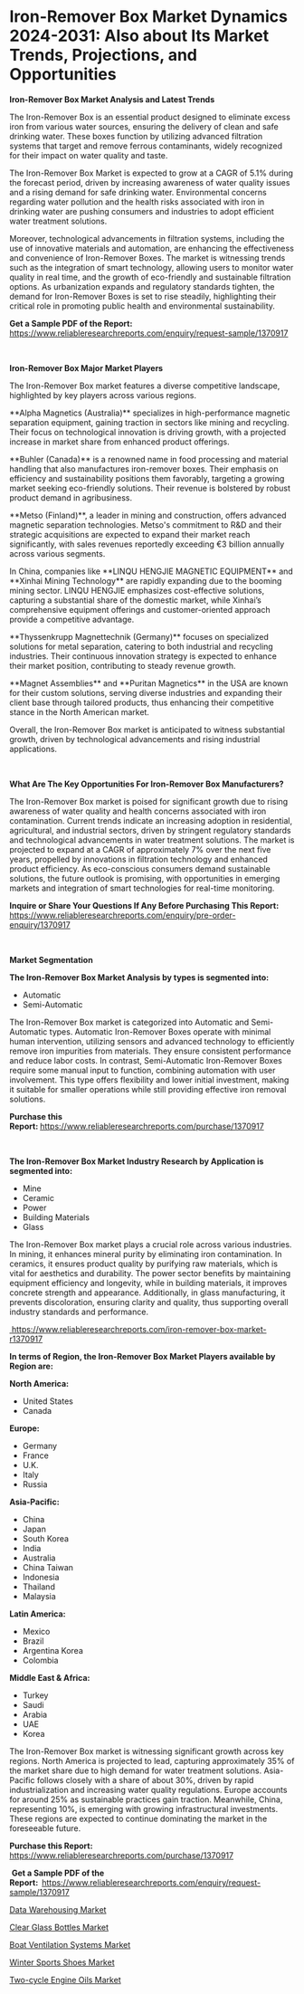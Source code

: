 <p><h1>Iron-Remover Box Market Dynamics 2024-2031: Also about Its Market Trends, Projections, and Opportunities</h1></p><p><strong>Iron-Remover Box Market Analysis and Latest Trends</strong></p>
<p><p>The Iron-Remover Box is an essential product designed to eliminate excess iron from various water sources, ensuring the delivery of clean and safe drinking water. These boxes function by utilizing advanced filtration systems that target and remove ferrous contaminants, widely recognized for their impact on water quality and taste. </p><p>The Iron-Remover Box Market is expected to grow at a CAGR of 5.1% during the forecast period, driven by increasing awareness of water quality issues and a rising demand for safe drinking water. Environmental concerns regarding water pollution and the health risks associated with iron in drinking water are pushing consumers and industries to adopt efficient water treatment solutions. </p><p>Moreover, technological advancements in filtration systems, including the use of innovative materials and automation, are enhancing the effectiveness and convenience of Iron-Remover Boxes. The market is witnessing trends such as the integration of smart technology, allowing users to monitor water quality in real time, and the growth of eco-friendly and sustainable filtration options. As urbanization expands and regulatory standards tighten, the demand for Iron-Remover Boxes is set to rise steadily, highlighting their critical role in promoting public health and environmental sustainability.</p></p>
<p><strong>Get a Sample PDF of the Report:&nbsp;</strong> <a href="https://www.reliableresearchreports.com/enquiry/request-sample/1370917?utm_campaign=16&utm_medium=2&utm_source=Github&utm_content=ia&utm_term=17112024&utm_id=iron-remover-box">https://www.reliableresearchreports.com/enquiry/request-sample/1370917</a></p>
<p>&nbsp;</p>
<p><strong>Iron-Remover Box Major Market Players</strong></p>
<p><p>The Iron-Remover Box market features a diverse competitive landscape, highlighted by key players across various regions. </p><p>**Alpha Magnetics (Australia)** specializes in high-performance magnetic separation equipment, gaining traction in sectors like mining and recycling. Their focus on technological innovation is driving growth, with a projected increase in market share from enhanced product offerings.</p><p>**Buhler (Canada)** is a renowned name in food processing and material handling that also manufactures iron-remover boxes. Their emphasis on efficiency and sustainability positions them favorably, targeting a growing market seeking eco-friendly solutions. Their revenue is bolstered by robust product demand in agribusiness.</p><p>**Metso (Finland)**, a leader in mining and construction, offers advanced magnetic separation technologies. Metso's commitment to R&D and their strategic acquisitions are expected to expand their market reach significantly, with sales revenues reportedly exceeding €3 billion annually across various segments.</p><p>In China, companies like **LINQU HENGJIE MAGNETIC EQUIPMENT** and **Xinhai Mining Technology** are rapidly expanding due to the booming mining sector. LINQU HENGJIE emphasizes cost-effective solutions, capturing a substantial share of the domestic market, while Xinhai’s comprehensive equipment offerings and customer-oriented approach provide a competitive advantage.</p><p>**Thyssenkrupp Magnettechnik (Germany)** focuses on specialized solutions for metal separation, catering to both industrial and recycling industries. Their continuous innovation strategy is expected to enhance their market position, contributing to steady revenue growth.</p><p>**Magnet Assemblies** and **Puritan Magnetics** in the USA are known for their custom solutions, serving diverse industries and expanding their client base through tailored products, thus enhancing their competitive stance in the North American market.</p><p>Overall, the Iron-Remover Box market is anticipated to witness substantial growth, driven by technological advancements and rising industrial applications.</p></p>
<p>&nbsp;</p>
<p><strong>What Are The Key Opportunities For Iron-Remover Box Manufacturers?</strong></p>
<p><p>The Iron-Remover Box market is poised for significant growth due to rising awareness of water quality and health concerns associated with iron contamination. Current trends indicate an increasing adoption in residential, agricultural, and industrial sectors, driven by stringent regulatory standards and technological advancements in water treatment solutions. The market is projected to expand at a CAGR of approximately 7% over the next five years, propelled by innovations in filtration technology and enhanced product efficiency. As eco-conscious consumers demand sustainable solutions, the future outlook is promising, with opportunities in emerging markets and integration of smart technologies for real-time monitoring.</p></p>
<p><strong>Inquire or Share Your Questions If Any Before Purchasing This Report:</strong> <a href="https://www.reliableresearchreports.com/enquiry/pre-order-enquiry/1370917?utm_campaign=16&utm_medium=2&utm_source=Github&utm_content=ia&utm_term=17112024&utm_id=iron-remover-box">https://www.reliableresearchreports.com/enquiry/pre-order-enquiry/1370917</a></p>
<p>&nbsp;</p>
<p><strong>Market Segmentation</strong></p>
<p><strong>The Iron-Remover Box Market Analysis by types is segmented into:</strong></p>
<p><ul><li>Automatic</li><li>Semi-Automatic</li></ul></p>
<p><p>The Iron-Remover Box market is categorized into Automatic and Semi-Automatic types. Automatic Iron-Remover Boxes operate with minimal human intervention, utilizing sensors and advanced technology to efficiently remove iron impurities from materials. They ensure consistent performance and reduce labor costs. In contrast, Semi-Automatic Iron-Remover Boxes require some manual input to function, combining automation with user involvement. This type offers flexibility and lower initial investment, making it suitable for smaller operations while still providing effective iron removal solutions.</p></p>
<p><strong>Purchase this Report:&nbsp;</strong><a href="https://www.reliableresearchreports.com/purchase/1370917?utm_campaign=16&utm_medium=2&utm_source=Github&utm_content=ia&utm_term=17112024&utm_id=iron-remover-box">https://www.reliableresearchreports.com/purchase/1370917</a></p>
<p>&nbsp;</p>
<p><strong>The Iron-Remover Box Market Industry Research by Application is segmented into:</strong></p>
<p><ul><li>Mine</li><li>Ceramic</li><li>Power</li><li>Building Materials</li><li>Glass</li></ul></p>
<p><p>The Iron-Remover Box market plays a crucial role across various industries. In mining, it enhances mineral purity by eliminating iron contamination. In ceramics, it ensures product quality by purifying raw materials, which is vital for aesthetics and durability. The power sector benefits by maintaining equipment efficiency and longevity, while in building materials, it improves concrete strength and appearance. Additionally, in glass manufacturing, it prevents discoloration, ensuring clarity and quality, thus supporting overall industry standards and performance.</p></p>
<p><a href="https://www.reliableresearchreports.com/iron-remover-box-market-r1370917?utm_campaign=16&utm_medium=2&utm_source=Github&utm_content=ia&utm_term=17112024&utm_id=iron-remover-box">&nbsp;https://www.reliableresearchreports.com/iron-remover-box-market-r1370917</a></p>
<p><strong>In terms of Region, the Iron-Remover Box Market Players available by Region are:</strong></p>
<p>
    <p> <strong> North America: </strong>
        <ul>
            <li>United States</li>
            <li>Canada</li>
        </ul>
        </p> 
    <p> <strong> Europe: </strong>
        <ul>
            <li>Germany</li>
            <li>France</li>
            <li>U.K.</li>
            <li>Italy</li>
            <li>Russia</li>
        </ul>
        </p> 
    <p> <strong> Asia-Pacific: </strong>
        <ul>
            <li>China</li>
            <li>Japan</li>
            <li>South Korea</li>
            <li>India</li>
            <li>Australia</li>
            <li>China Taiwan</li>
            <li>Indonesia</li>
            <li>Thailand</li>
            <li>Malaysia</li>
        </ul>
        </p> 
    <p> <strong> Latin America: </strong>
        <ul>
            <li>Mexico</li>
            <li>Brazil</li>
            <li>Argentina Korea</li>
            <li>Colombia</li>
        </ul>
        </p> 
    <p> <strong> Middle East & Africa: </strong>
        <ul>
            <li>Turkey</li>
            <li>Saudi</li>
            <li>Arabia</li>
            <li>UAE</li>
            <li>Korea</li>
        </ul>
    </p>
    </p>
<p><p>The Iron-Remover Box market is witnessing significant growth across key regions. North America is projected to lead, capturing approximately 35% of the market share due to high demand for water treatment solutions. Asia-Pacific follows closely with a share of about 30%, driven by rapid industrialization and increasing water quality regulations. Europe accounts for around 25% as sustainable practices gain traction. Meanwhile, China, representing 10%, is emerging with growing infrastructural investments. These regions are expected to continue dominating the market in the foreseeable future.</p></p>
<p><strong>Purchase this Report: </strong><a href="https://www.reliableresearchreports.com/purchase/1370917?utm_campaign=16&utm_medium=2&utm_source=Github&utm_content=ia&utm_term=17112024&utm_id=iron-remover-box">https://www.reliableresearchreports.com/purchase/1370917</a></p>
<p>&nbsp;<strong>Get a Sample PDF of the Report:&nbsp;&nbsp;</strong><a href="https://www.reliableresearchreports.com/enquiry/request-sample/1370917?utm_campaign=16&utm_medium=2&utm_source=Github&utm_content=ia&utm_term=17112024&utm_id=iron-remover-box">https://www.reliableresearchreports.com/enquiry/request-sample/1370917</a></p>
<p><strong></strong></p>
<p><p><a href="https://issuu.com/reportprime-2/docs/data-warehousing-market-size-2030.p_30f33293348058?utm_campaign=16&utm_medium=2&utm_source=Github&utm_content=ia&utm_term=17112024&utm_id=iron-remover-box">Data Warehousing Market</a></p><p><a href="https://github.com/YashRP12/Market-Research-Report-List-6/blob/main/clear-glass-bottles-market.md?utm_campaign=16&utm_medium=2&utm_source=Github&utm_content=ia&utm_term=17112024&utm_id=iron-remover-box">Clear Glass Bottles Market</a></p><p><a href="https://www.linkedin.com/pulse/emerging-opportunities-challenges-global-boat-ventilation-hf2vc?utm_campaign=16&utm_medium=2&utm_source=Github&utm_content=ia&utm_term=17112024&utm_id=iron-remover-box">Boat Ventilation Systems Market</a></p><p><a href="https://www.linkedin.com/pulse/winter-sports-shoes-market-pulse-82-expansion-blueprint-2024-2031-0crde?utm_campaign=16&utm_medium=2&utm_source=Github&utm_content=ia&utm_term=17112024&utm_id=iron-remover-box">Winter Sports Shoes Market</a></p><p><a href="https://github.com/JosephineMcguire65/Market-Research-Report-List-1/blob/main/two-cycle-engine-oils-market.md?utm_campaign=16&utm_medium=2&utm_source=Github&utm_content=ia&utm_term=17112024&utm_id=iron-remover-box">Two-cycle Engine Oils Market</a></p></p>